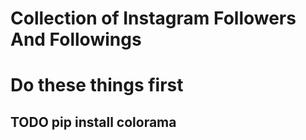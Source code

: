 # Collection of Instagram Followers And Followings

# Do these things first

## TODO pip install colorama
